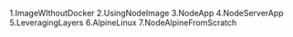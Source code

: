 1.ImageWIthoutDocker
2.UsingNodeImage
3.NodeApp
4.NodeServerApp
5.LeveragingLayers
6.AlpineLinux
7.NodeAlpineFromScratch